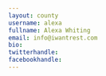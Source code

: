 ```yaml
---
layout: county
username: alexa
fullname: Alexa Whiting
email: info@iwantrest.com
bio: 
twitterhandle: 
facebookhandle: 
---
```


